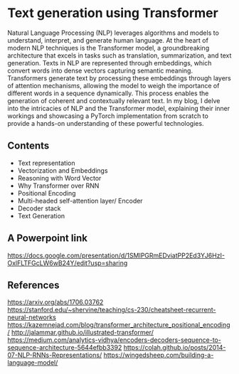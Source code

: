 # Text generation using Transformer

Natural Language Processing (NLP) leverages algorithms and models to understand, interpret, and generate human language. At the heart of modern NLP techniques is the Transformer model, a groundbreaking architecture that excels in tasks such as translation, summarization, and text generation. Texts in NLP are represented through embeddings, which convert words into dense vectors capturing semantic meaning. Transformers generate text by processing these embeddings through layers of attention mechanisms, allowing the model to weigh the importance of different words in a sequence dynamically. This process enables the generation of coherent and contextually relevant text. In my blog, I delve into the intricacies of NLP and the Transformer model, explaining their inner workings and showcasing a PyTorch implementation from scratch to provide a hands-on understanding of these powerful technologies.

## Contents
- Text representation
- Vectorization and Embeddings
- Reasoning with Word Vector
- Why Transformer over RNN
- Positional Encoding
- Multi-headed self-attention layer/ Encoder
- Decoder stack
- Text Generation

## A Powerpoint link
https://docs.google.com/presentation/d/1SMIPGRmEDviatPP2Ed3YJ6HzI-OxlFLTFGcLW6wB24Y/edit?usp=sharing

## References

https://arxiv.org/abs/1706.03762 
https://stanford.edu/~shervine/teaching/cs-230/cheatsheet-recurrent-neural-networks 
https://kazemnejad.com/blog/transformer_architecture_positional_encoding/
http://jalammar.github.io/illustrated-transformer/
https://medium.com/analytics-vidhya/encoders-decoders-sequence-to-sequence-architecture-5644efbb3392
https://colah.github.io/posts/2014-07-NLP-RNNs-Representations/
https://wingedsheep.com/building-a-language-model/

